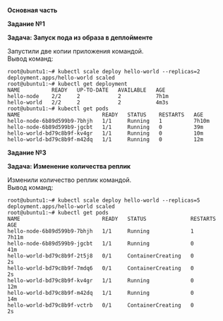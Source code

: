 **Основная часть**     
    
**Задание №1**     
   
**Задача: Запуск пода из образа в деплойменте**    
    
Запустили две копии приложения командой.   
Вывод команд:    
    
```
root@ubuntu1:~# kubectl scale deploy hello-world --replicas=2
deployment.apps/hello-world scaled
root@ubuntu1:~# kubectl get deployment
NAME          READY   UP-TO-DATE   AVAILABLE   AGE
hello-node    2/2     2            2           7h1m
hello-world   2/2     2            2           4m3s
root@ubuntu1:~# kubectl get pods
NAME                          READY   STATUS    RESTARTS   AGE
hello-node-6b89d599b9-7bhjh   1/1     Running   1          7h10m
hello-node-6b89d599b9-jgcbt   1/1     Running   0          39m
hello-world-bd79c8b9f-kv4gr   1/1     Running   0          10m
hello-world-bd79c8b9f-m42dq   1/1     Running   0          12m
```
    
**Задание №3**     
   
**Задача: Изменение количества реплик**    
    
Изменили количество реплик командой.   
Вывод команд:    
    
```
root@ubuntu1:~# kubectl scale deploy hello-world --replicas=5
deployment.apps/hello-world scaled
root@ubuntu1:~# kubectl get pods
NAME                          READY   STATUS              RESTARTS   AGE
hello-node-6b89d599b9-7bhjh   1/1     Running             1          7h11m
hello-node-6b89d599b9-jgcbt   1/1     Running             0          41m
hello-world-bd79c8b9f-2t5j8   0/1     ContainerCreating   0          2s
hello-world-bd79c8b9f-7mdq6   0/1     ContainerCreating   0          2s
hello-world-bd79c8b9f-kv4gr   1/1     Running             0          12m
hello-world-bd79c8b9f-m42dq   1/1     Running             0          14m
hello-world-bd79c8b9f-vctrb   0/1     ContainerCreating   0          2s
```
    
